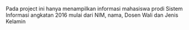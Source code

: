 Pada project ini hanya menampilkan informasi mahasiswa prodi Sistem Informasi angkatan 2016 mulai dari NIM, nama, Dosen Wali dan Jenis Kelamin
